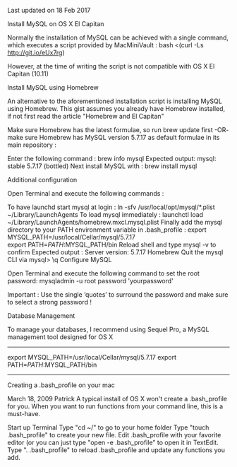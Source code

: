 Last updated on 18 Feb 2017

Install MySQL on OS X El Capitan

Normally the installation of MySQL can be achieved with a single command, which executes a script provided by MacMiniVault : bash <(curl -Ls http://git.io/eUx7rg)

However, at the time of writing the script is not compatible with OS X El Capitan (10.11)

Install MySQL using Homebrew

An alternative to the aforementioned installation script is installing MySQL using Homebrew. This gist assumes you already have Homebrew installed, if not first read the article "Homebrew and El Capitan"

Make sure Homebrew has the latest formulae, so run brew update first
-OR- make sure Homebrew has MySQL version 5.7.17 as default formulae in its main repository :

Enter the following command : brew info mysql
Expected output: mysql: stable 5.7.17 (bottled)
Next install MySQL with : brew install mysql

Additional configuration

Open Terminal and execute the following commands :

To have launchd start mysql at login :
ln -sfv /usr/local/opt/mysql/*.plist ~/Library/LaunchAgents
To load mysql immediately :
launchctl load ~/Library/LaunchAgents/homebrew.mxcl.mysql.plist
Finally add the mysql directory to your PATH environment variable in .bash_profile :
export MYSQL_PATH=/usr/local/Cellar/mysql/5.7.17  
export PATH=$PATH:$MYSQL_PATH/bin
Reload shell and type mysql -v to confirm
Expected output : Server version: 5.7.17 Homebrew
Quit the mysql CLI via mysql> \q
Configure MySQL

Open Terminal and execute the following command to set the root password:
mysqladmin -u root password 'yourpassword'

Important : Use the single ‘quotes’ to surround the password and make sure to select a strong password !

Database Management

To manage your databases, I recommend using Sequel Pro, a MySQL management tool designed for OS X

___________________________________________________________________________________________________________________


export MYSQL_PATH=/usr/local/Cellar/mysql/5.7.17
export PATH=$PATH:$MYSQL_PATH/bin

___________________________________________________________________________________________________________________

Creating a .bash_profile on your mac

March 18, 2009
Patrick
A typical install of OS X won't create a .bash_profile for you. When you want to run functions from your command line, this is a must-have.

Start up Terminal
Type "cd ~/" to go to your home folder
Type "touch .bash_profile" to create your new file.
Edit .bash_profile with your favorite editor (or you can just type "open -e .bash_profile" to open it in TextEdit.
Type ". .bash_profile" to reload .bash_profile and update any functions you add.
